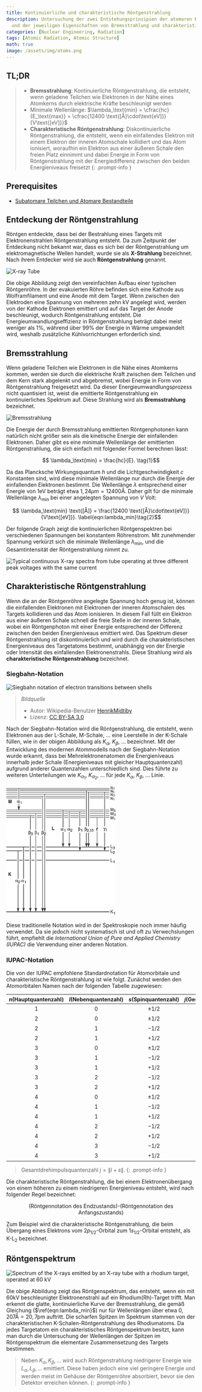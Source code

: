 ```yaml
---
title: Kontinuierliche und charakteristische Röntgenstrahlung
description: Untersuchung der zwei Entstehungsprinzipien der atomaren Röntgenstrahlung
  und der jeweiligen Eigenschaften von Bremsstrahlung und charakteristischer Röntgenstrahlung.
categories: [Nuclear Engineering, Radiation]
tags: [Atomic Radiation, Atomic Structure]
math: true
image: /assets/img/atoms.png
---
```

## TL;DR
> - **Bremsstrahlung**: Kontinuierliche Röntgenstrahlung, die entsteht, wenn geladene Teilchen wie Elektronen in der Nähe eines Atomkerns durch elektrische Kräfte beschleunigt werden
> - Minimale Wellenlänge: $\lambda_\text{min} = \cfrac{hc}{E_\text{max}} = \cfrac{12400 \text{[Å}\cdot\text{eV]}}{V\text{[eV]}}$
> - **Charakteristische Röntgenstrahlung**: Diskontinuierliche Röntgenstrahlung, die entsteht, wenn ein einfallendes Elektron mit einem Elektron der inneren Atomschale kollidiert und das Atom ionisiert, woraufhin ein Elektron aus einer äußeren Schale den freien Platz einnimmt und dabei Energie in Form von Röntgenstrahlung mit der Energiedifferenz zwischen den beiden Energieniveaus freisetzt
{: .prompt-info }

## Prerequisites
- [Subatomare Teilchen und Atomare Bestandteile](/posts/constituents-of-an-atom/)

## Entdeckung der Röntgenstrahlung
Röntgen entdeckte, dass bei der Bestrahlung eines Targets mit Elektronenstrahlen Röntgenstrahlung entsteht. Da zum Zeitpunkt der Entdeckung nicht bekannt war, dass es sich bei der Röntgenstrahlung um elektromagnetische Wellen handelt, wurde sie als **X-Strahlung** bezeichnet. Nach ihrem Entdecker wird sie auch **Röntgenstrahlung** genannt.

![X-ray Tube](https://upload.wikimedia.org/wikipedia/commons/7/72/WaterCooledXrayTube.svg)

Die obige Abbildung zeigt den vereinfachten Aufbau einer typischen Röntgenröhre. In der evakuierten Röhre befinden sich eine Kathode aus Wolframfilament und eine Anode mit dem Target. Wenn zwischen den Elektroden eine Spannung von mehreren zehn kV angelegt wird, werden von der Kathode Elektronen emittiert und auf das Target der Anode beschleunigt, wodurch Röntgenstrahlung entsteht. Die Energieumwandlungseffizienz in Röntgenstrahlung beträgt dabei meist weniger als 1%, während über 99% der Energie in Wärme umgewandelt wird, weshalb zusätzliche Kühlvorrichtungen erforderlich sind.

## Bremsstrahlung
Wenn geladene Teilchen wie Elektronen in die Nähe eines Atomkerns kommen, werden sie durch die elektrische Kraft zwischen dem Teilchen und dem Kern stark abgelenkt und abgebremst, wobei Energie in Form von Röntgenstrahlung freigesetzt wird. Da dieser Energieumwandlungsprozess nicht quantisiert ist, weist die emittierte Röntgenstrahlung ein kontinuierliches Spektrum auf. Diese Strahlung wird als **Bremsstrahlung** bezeichnet.

![Bremsstrahlung](https://upload.wikimedia.org/wikipedia/commons/1/1e/Bremsstrahlung.svg)

Die Energie der durch Bremsstrahlung emittierten Röntgenphotonen kann natürlich nicht größer sein als die kinetische Energie der einfallenden Elektronen. Daher gibt es eine minimale Wellenlänge der emittierten Röntgenstrahlung, die sich einfach mit folgender Formel berechnen lässt:

$$ \lambda_\text{min} = \frac{hc}{E}. \tag{1}$$

Da das Plancksche Wirkungsquantum $h$ und die Lichtgeschwindigkeit $c$ Konstanten sind, wird diese minimale Wellenlänge nur durch die Energie der einfallenden Elektronen bestimmt. Die Wellenlänge $\lambda$ entsprechend einer Energie von $1\text{eV}$ beträgt etwa $1,24 \mu\text{m}=12400\text{Å}$. Daher gilt für die minimale Wellenlänge $\lambda_\text{min}$ bei einer angelegten Spannung von $V$ Volt:

$$ \lambda_\text{min} \text{[Å]} = \frac{12400 \text{[Å}\cdot\text{eV]}}{V\text{[eV]}}. \label{eqn:lambda_min}\tag{2}$$

Der folgende Graph zeigt die kontinuierlichen Röntgenspektren bei verschiedenen Spannungen bei konstantem Röhrenstrom. Mit zunehmender Spannung verkürzt sich die minimale Wellenlänge $\lambda_{\text{min}}$, und die Gesamtintensität der Röntgenstrahlung nimmt zu.

![Typical continuous X-ray spectra from tube operating
at three different peak voltages with the same current](/assets/img/continuous-and-characteristic-x-rays/bremsstrahlung.png)

## Charakteristische Röntgenstrahlung
Wenn die an der Röntgenröhre angelegte Spannung hoch genug ist, können die einfallenden Elektronen mit Elektronen der inneren Atomschalen des Targets kollidieren und das Atom ionisieren. In diesem Fall füllt ein Elektron aus einer äußeren Schale schnell die freie Stelle in der inneren Schale, wobei ein Röntgenphoton mit einer Energie entsprechend der Differenz zwischen den beiden Energieniveaus emittiert wird. Das Spektrum dieser Röntgenstrahlung ist diskontinuierlich und wird durch die charakteristischen Energieniveaus des Targetatoms bestimmt, unabhängig von der Energie oder Intensität des einfallenden Elektronenstrahls. Diese Strahlung wird als **charakteristische Röntgenstrahlung** bezeichnet.

### Siegbahn-Notation

![Siegbahn notation of electron transitions between shells](https://upload.wikimedia.org/wikipedia/commons/f/f6/CharacteristicRadiation.svg)
> *Bildquelle*
> - Autor: Wikipedia-Benutzer [HenrikMidtiby](https://en.wikipedia.org/wiki/User:HenrikMidtiby)
> - Lizenz: [CC BY-SA 3.0](https://creativecommons.org/licenses/by-sa/3.0/)

Nach der Siegbahn-Notation wird die Röntgenstrahlung, die entsteht, wenn Elektronen aus der L-Schale, M-Schale, ... eine Leerstelle in der K-Schale füllen, wie in der obigen Abbildung als $K_\alpha$, $K_\beta$, ... bezeichnet. Mit der Entwicklung des modernen Atommodells nach der Siegbahn-Notation wurde erkannt, dass bei Mehrelektronenatomen die Energieniveaus innerhalb jeder Schale (Energieniveaus mit gleicher Hauptquantenzahl) aufgrund anderer Quantenzahlen unterschiedlich sind. Dies führte zu weiteren Unterteilungen wie $K_{\alpha_1}$, $K_{\alpha_2}$, ... für jede $K_\alpha$, $K_\beta$, ... Linie.

![Siegbahn notation](/assets/img/continuous-and-characteristic-x-rays/siegbahn-notation.png)

Diese traditionelle Notation wird in der Spektroskopie noch immer häufig verwendet. Da sie jedoch nicht systematisch ist und oft zu Verwechslungen führt, empfiehlt die *International Union of Pure and Applied Chemistry (IUPAC)* die Verwendung einer anderen Notation.

### IUPAC-Notation
Die von der IUPAC empfohlene Standardnotation für Atomorbitale und charakteristische Röntgenstrahlung ist wie folgt.
Zunächst werden den Atomorbitalen Namen nach der folgenden Tabelle zugewiesen:

| $n$(Hauptquantenzahl) | $l$(Nebenquantenzahl) | $s$(Spinquantenzahl) | $j$(Gesamtdrehimpulsquantenzahl) | Atomorbital | Röntgennotation |
| :---: | :---: | :---: | :---: | :---: | :---: |
| $1$ | $0$ | $\pm1/2$ | $1/2$ | $1s_{1/2}$ | $K_{(1)}$ |
| $2$ | $0$ | $\pm1/2$ | $1/2$ | $2s_{1/2}$ | $L_1$ |
| $2$ | $1$ | $-1/2$ | $1/2$ | $2p_{1/2}$ | $L_2$ |
| $2$ | $1$ | $+1/2$ | $3/2$ | $2p_{3/2}$ | $L_3$ |
| $3$ | $0$ | $\pm1/2$ | $1/2$ | $3s_{1/2}$ | $M_1$ |
| $3$ | $1$ | $-1/2$ | $1/2$ | $3p_{1/2}$ | $M_2$ |
| $3$ | $1$ | $+1/2$ | $3/2$ | $3p_{3/2}$ | $M_3$ |
| $3$ | $2$ | $-1/2$ | $3/2$ | $3d_{3/2}$ | $M_4$ |
| $3$ | $2$ | $+1/2$ | $5/2$ | $3d_{5/2}$ | $M_5$ |
| $4$ | $0$ | $\pm1/2$ | $1/2$ | $4s_{1/2}$ | $N_1$ |
| $4$ | $1$ | $-1/2$ | $1/2$ | $4p_{1/2}$ | $N_2$ |
| $4$ | $1$ | $+1/2$ | $3/2$ | $4p_{3/2}$ | $N_3$ |
| $4$ | $2$ | $-1/2$ | $3/2$ | $4d_{3/2}$ | $N_4$ |
| $4$ | $2$ | $+1/2$ | $5/2$ | $4d_{5/2}$ | $N_5$ |
| $4$ | $3$ | $-1/2$ | $5/2$ | $4f_{5/2}$ | $N_6$ |
| $4$ | $3$ | $+1/2$ | $7/2$ | $4f_{7/2}$ | $N_7$ |

> Gesamtdrehimpulsquantenzahl $j=\|l+s\|$.
{: .prompt-info }

Die charakteristische Röntgenstrahlung, die bei einem Elektronenübergang von einem höheren zu einem niedrigeren Energieniveau entsteht, wird nach folgender Regel bezeichnet:

$$ \text{(Röntgennotation des Endzustands)-(Röntgennotation des Anfangszustands)} $$

Zum Beispiel wird die charakteristische Röntgenstrahlung, die beim Übergang eines Elektrons vom $2p_{1/2}$-Orbital zum $1s_{1/2}$-Orbital entsteht, als $\text{K-L}_2$ bezeichnet.

## Röntgenspektrum

![Spectrum of the X-rays emitted by an X-ray tube with a rhodium target, operated at 60 kV](https://upload.wikimedia.org/wikipedia/commons/2/23/TubeSpectrum-en.svg)

Die obige Abbildung zeigt das Röntgenspektrum, das entsteht, wenn ein mit 60kV beschleunigter Elektronenstrahl auf ein Rhodium(Rh)-Target trifft. Man erkennt die glatte, kontinuierliche Kurve der Bremsstrahlung, die gemäß Gleichung ($\ref{eqn:lambda_min}$) nur für Wellenlängen über etwa $0,207\text{Å} = 20,7\text{pm}$ auftritt. Die scharfen Spitzen im Spektrum stammen von der charakteristischen K-Schalen-Röntgenstrahlung des Rhodiumatoms. Da jedes Targetatom ein charakteristisches Röntgenspektrum besitzt, kann man durch die Untersuchung der Wellenlängen der Spitzen im Röntgenspektrum die elementare Zusammensetzung des Targets bestimmen.

> Neben $K_\alpha, K_\beta, \dots$ wird auch Röntgenstrahlung niedrigerer Energie wie $L_\alpha, L_\beta, \dots$ emittiert. Diese haben jedoch eine viel geringere Energie und werden meist im Gehäuse der Röntgenröhre absorbiert, bevor sie den Detektor erreichen können.
{: .prompt-info }
